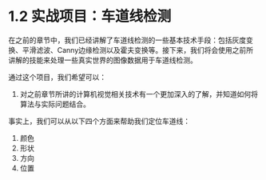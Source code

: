 # 1.2 实战项目：车道线检测

在之前的章节中，我们已经讲解了车道线检测的一些基本技术手段：包括灰度变换、平滑滤波、Canny边缘检测以及霍夫变换等。接下来，我们将会使用之前所讲解的技能来处理一些真实世界的图像数据用于车道线检测。

通过这个项目，我们希望可以：

1. 对之前章节所讲的计算机视觉相关技术有一个更加深入的了解，并知道如何将算法与实际问题结合。

事实上，我们可以从以下四个方面来帮助我们定位车道线：

1. 颜色
2. 形状
3. 方向
4. 位置
